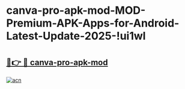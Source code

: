# canva-pro-apk-mod-MOD-Premium-APK-Apps-for-Android-Latest-Update-2025-!ui1wl

# <h2><a href="https://g1te0a.esa.edu.pl?title=canva-pro-apk-mod&ref=ui1wl">🔗👉 🔴 canva-pro-apk-mod</a></h2>

[![acn](https://github.com/user-attachments/assets/0f9c940e-d8b0-45ae-aac7-cd30a18b3e1c)](https://g1te0a.esa.edu.pl?title=canva-pro-apk-mod&ref=ui1wl)

